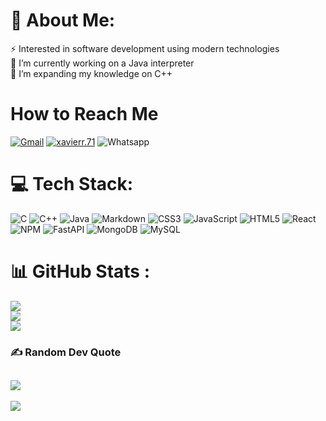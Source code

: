 # 💫 About Me:
⚡ Interested in software development using modern technologies<br>🔭 I’m currently working on a Java interpreter<br>🌱 I’m expanding my knowledge on C++<br>

# How to Reach Me
[![Gmail](https://img.shields.io/badge/-xavier1rahman@gmail.com-D14836?style=for-the-badge&logo=gmail&logoColor=white)](mailto:mdshararrahman@gmail.com)
[![xavierr.71](https://img.shields.io/badge/xavierr.71-E4405F?style=for-the-badge&logo=instagram&logoColor=white)](https://www.instagram.com/xavierr.71/)
![Whatsapp](https://img.shields.io/badge/WhatsApp-25D366?style=for-the-badge&logo=whatsapp&logoColor=white)

# 💻 Tech Stack:
![C](https://img.shields.io/badge/c-%2300599C.svg?style=for-the-badge&logo=c&logoColor=white) 
![C++](https://img.shields.io/badge/c++-%2300599C.svg?style=for-the-badge&logo=c%2B%2B&logoColor=white) 
![Java](https://img.shields.io/badge/java-%23ED8B00.svg?style=for-the-badge&logo=openjdk&logoColor=white) 
![Markdown](https://img.shields.io/badge/markdown-%23000000.svg?style=for-the-badge&logo=markdown&logoColor=white) 
![CSS3](https://img.shields.io/badge/css3-%231572B6.svg?style=for-the-badge&logo=css3&logoColor=white) 
![JavaScript](https://img.shields.io/badge/javascript-%23323330.svg?style=for-the-badge&logo=javascript&logoColor=%23F7DF1E) 
![HTML5](https://img.shields.io/badge/html5-%23E34F26.svg?style=for-the-badge&logo=html5&logoColor=white) 
![React](https://img.shields.io/badge/react-%2320232a.svg?style=for-the-badge&logo=react&logoColor=%2361DAFB) 
![NPM](https://img.shields.io/badge/NPM-%23CB3837.svg?style=for-the-badge&logo=npm&logoColor=white) 
![FastAPI](https://img.shields.io/badge/FastAPI-005571?style=for-the-badge&logo=fastapi) 
![MongoDB](https://img.shields.io/badge/MongoDB-%234ea94b.svg?style=for-the-badge&logo=mongodb&logoColor=white) 
![MySQL](https://img.shields.io/badge/mysql-%2300000f.svg?style=for-the-badge&logo=mysql&logoColor=white)

# 📊 GitHub Stats :
![](https://github-readme-stats.vercel.app/api?username=XavierRHMN&theme=dark&hide_border=true&include_all_commits=false&count_private=false)<br/>
![](https://github-readme-streak-stats.herokuapp.com/?user=XavierRHMN&theme=dark&hide_border=true)<br/>
![](https://github-readme-stats.vercel.app/api/top-langs/?username=XavierRHMN&theme=dark&hide_border=true&include_all_commits=false&count_private=false&layout=compact)

<!-- Proudly created with GPRM ( https://gprm.itsvg.in ) -->

### ✍️ Random Dev Quote
![](https://quotes-github-readme.vercel.app/api?type=horizontal&theme=dark)
---
[![](https://visitcount.itsvg.in/api?id=XavierRHMN&icon=0&color=0)](https://visitcount.itsvg.in)

